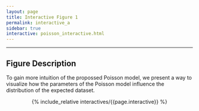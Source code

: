 ```yaml
---
layout: page
title: Interactive Figure 1
permalink: interactive_a
sidebar: true
interactive: poisson_interactive.html
---
```

---

## Figure Description
To gain more intuition of the propossed Poisson model, we present a way to visualize how the parameters of the Poisson model influence the distribution of the expected dataset. 

<!-- The below line includes the interactive figure. Do not change! -->
<center>

{% include_relative interactives/{{page.interactive}} %}

</center>


